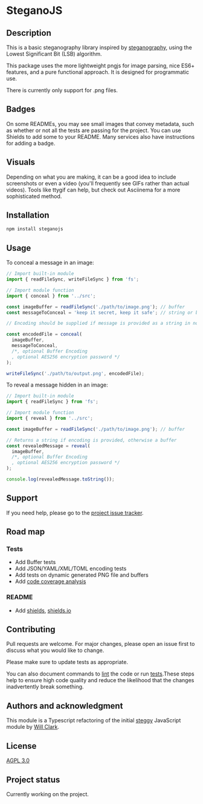# SteganoJS

## Description

This is a basic steganography library inspired by [steganography](https://en.wikipedia.org/wiki/Steganography), using the Lowest Significant Bit (LSB) algorithm.

This package uses the more lightweight pngjs for image parsing, nice ES6+ features, and a pure functional approach. It is designed for programmatic use.

There is currently only support for .png files.

## Badges

On some READMEs, you may see small images that convey metadata, such as whether or not all the tests are passing for the project. You can use Shields to add some to your README. Many services also have instructions for adding a badge.

## Visuals

Depending on what you are making, it can be a good idea to include screenshots or even a video (you'll frequently see GIFs rather than actual videos). Tools like ttygif can help, but check out Asciinema for a more sophisticated method.

## Installation

```sh
npm install steganojs
```

## Usage

To conceal a message in an image:

```js
// Import built-in module
import { readFileSync, writeFileSync } from 'fs';

// Import module function
import { conceal } from '../src';

const imageBuffer = readFileSync('./path/to/image.png'); // buffer
const messageToConceal = 'keep it secret, keep it safe'; // string or buffer

// Encoding should be supplied if message is provided as a string in non-default encoding

const encodedFile = conceal(
  imageBuffer,
  messageToConceal,
  /*, optional Buffer Encoding
  , optional AES256 encryption password */
);

writeFileSync('./path/to/output.png', encodedFile);
```

To reveal a message hidden in an image:

```js
// Import built-in module
import { readFileSync } from 'fs';

// Import module function
import { reveal } from '../src';

const imageBuffer = readFileSync('./path/to/image.png'); // buffer

// Returns a string if encoding is provided, otherwise a buffer
const revealedMessage = reveal(
  imageBuffer,
  /*, optional Buffer Encoding
  , optional AES256 encryption password */
);

console.log(revealedMessage.toString());
```

## Support

If you need help, please go to the [project issue tracker](https://gitlab.com/Danes99/steganojs/-/issues).

## Road map

### Tests

- Add Buffer tests
- Add JSON/YAML/XML/TOML encoding tests
- Add tests on dynamic generated PNG file and buffers
- Add [code coverage analysis](https://about.codecov.io/)

### README

- Add [shields](https://github.com/badges/shields/blob/master/README.md), [shields.io](https://shields.io/)

## Contributing

Pull requests are welcome. For major changes, please open an issue first to discuss what you would like to change.

Please make sure to update tests as appropriate.

You can also document commands to [lint](https://stackoverflow.com/questions/8503559/what-is-linting) the code or run [tests](https://en.wikipedia.org/wiki/Test_automation).These steps help to ensure high code quality and reduce the likelihood that the changes inadvertently break something.

## Authors and acknowledgment

This module is a Typescript refactoring of the initial [steggy](https://github.com/willclarktech/steggy) JavaScript module by [Will Clark](https://github.com/willclarktech).

## License

[AGPL 3.0](https://www.gnu.org/licenses/agpl-3.0.en.html)

## Project status

Currently working on the project.
